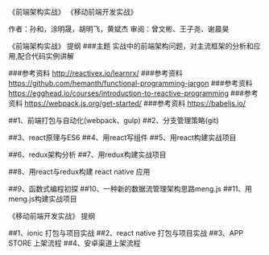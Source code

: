 《前端架构实战》
《移动前端开发实战》

作者：孙和，涂明晟，胡明飞，黄斌杰
审阅：曾文彬、王子尧、谢晨昊


《前端架构实战》  提纲
###主题   实战中的前端架构问题，对主流框架的分析和应用,配合代码实例讲解

###参考资料  http://reactivex.io/learnrx/
###参考资料  https://github.com/hemanth/functional-programming-jargon
###参考资料  https://egghead.io/courses/introduction-to-reactive-programming
###参考资料  https://webpack.js.org/get-started/
###参考资料  https://babeljs.io/







##1、前端打包与自动化(webpack、gulp)
##2、分支管理策略(git)

##3、react原理与ES6
##4、用react写组件
##5、用react构建实战项目


##6、redux架构分析
##7、用redux构建实战项目

##8、用react与redux构建 react native 应用


##9、函数式编程初探
##10、一种新的数据流管理架构思路meng.js
##11、用meng.js构建实战项目




《移动前端开发实战》  提纲

##1、ionic 打包与项目实战
##2、react native  打包与项目实战
##3、APP STORE 上架流程
##4、安卓渠道上架流程
 

